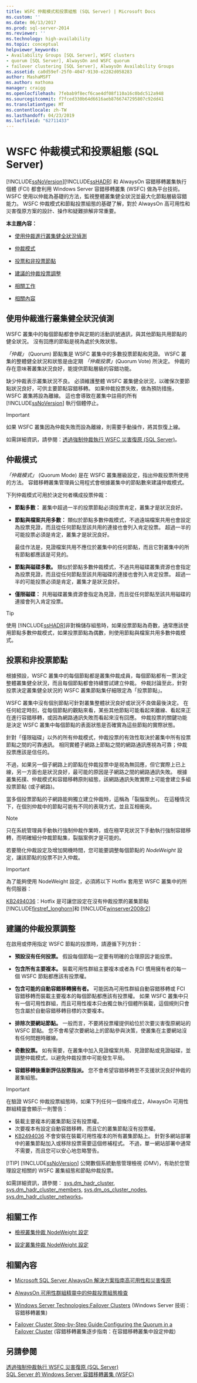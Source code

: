 ```yaml
---
title: WSFC 仲裁模式和投票組態 (SQL Server) | Microsoft Docs
ms.custom: ''
ms.date: 06/13/2017
ms.prod: sql-server-2014
ms.reviewer: ''
ms.technology: high-availability
ms.topic: conceptual
helpviewer_keywords:
- Availability Groups [SQL Server], WSFC clusters
- quorum [SQL Server], AlwaysOn and WSFC quorum
- failover clustering [SQL Server], AlwaysOn Availability Groups
ms.assetid: ca0d59ef-25f0-4047-9130-e2282d058283
author: MashaMSFT
ms.author: mathoma
manager: craigg
ms.openlocfilehash: 7febab9f8ecf6cae4df08f110a16c0bdc512a948
ms.sourcegitcommit: f7fced330b64d6616aeb8766747295807c92dd41
ms.translationtype: MT
ms.contentlocale: zh-TW
ms.lasthandoff: 04/23/2019
ms.locfileid: "62711433"
---
```

# <a name="wsfc-quorum-modes-and-voting-configuration-sql-server"></a>WSFC 仲裁模式和投票組態 (SQL Server)
  [!INCLUDE[ssNoVersion](../../../includes/ssnoversion-md.md)][!INCLUDE[ssHADR](../../../includes/sshadr-md.md)] 和 AlwaysOn 容錯移轉叢集執行個體 (FCI) 都會利用 Windows Server 容錯移轉叢集 (WSFC) 做為平台技術。  WSFC 使用以仲裁為基礎的方法，監視整體叢集健全狀況並最大化節點層級容錯能力。 WSFC 仲裁模式和節點投票組態的基礎了解，對於 AlwaysOn 高可用性和災害復原方案的設計、操作和疑難排解非常重要。  
  
 **本主題內容：**  
  
-   [使用仲裁進行叢集健全狀況偵測](#ClusterHealthDetectionbyQuorum)  
  
-   [仲裁模式](#QuorumModes)  
  
-   [投票和非投票節點](#VotingandNonVotingNodes)  
  
-   [建議的仲裁投票調整](#RecommendedAdjustmentstoQuorumVoting)  
  
-   [相關工作](#RelatedTasks)  
  
-   [相關內容](#RelatedContent)  
  
##  <a name="ClusterHealthDetectionbyQuorum"></a> 使用仲裁進行叢集健全狀況偵測  
 WSFC 叢集中的每個節點都會參與定期的活動訊號通訊，與其他節點共用節點的健全狀況。 沒有回應的節點是視為處於失敗狀態。  
  
 *「仲裁」* (Quorum) 節點集是 WSFC 叢集中的多數投票節點和見證。 WSFC 叢集的整體健全狀況和狀態是由定期 *「仲裁投票」*(Quorum Vote) 所決定。  仲裁的存在意味著叢集狀況良好，能提供節點層級的容錯功能。  
  
 缺少仲裁表示叢集狀況不良。  必須維護整體 WSFC 叢集健全狀況，以確保次要節點狀況良好，可供主要節點容錯移轉。  如果仲裁投票失敗，做為預防措施，WSFC 叢集將設為離線。  這也會導致在叢集中註冊的所有 [!INCLUDE[ssNoVersion](../../../includes/ssnoversion-md.md)] 執行個體停止。  
  
> [!IMPORTANT]  
>  如果 WSFC 叢集因為仲裁失敗而設為離線，則需要手動操作，將其恢復上線。  
>   
>  如需詳細資訊，請參閱：[透過強制仲裁執行 WSFC 災害復原 &#40;SQL Server&#41;](wsfc-disaster-recovery-through-forced-quorum-sql-server.md)。  
  
##  <a name="QuorumModes"></a> 仲裁模式  
 *「仲裁模式」* (Quorum Mode) 是在 WSFC 叢集層級設定，指出仲裁投票所使用的方法。  容錯移轉叢集管理員公用程式會根據叢集中的節點數來建議仲裁模式。  
  
 下列仲裁模式可用於決定何者構成投票仲裁：  
  
-   **節點多數：** 叢集中超過一半的投票節點必須投票肯定，叢集才是狀況良好。  
  
-   **節點與檔案共用多數：** 類似於節點多數仲裁模式，不過遠端檔案共用也會設定為投票見證，而且從任何節點至該共用的連接也會列入肯定投票。  超過一半的可能投票必須是肯定，叢集才是狀況良好。  
  
     最佳作法是，見證檔案共用不應位於叢集中的任何節點，而且它對叢集中的所有節點都應該是可見的。  
  
-   **節點與磁碟多數。** 類似於節點多數仲裁模式，不過共用磁碟叢集資源也會指定為投票見證，而且從任何節點至該共用磁碟的連接也會列入肯定投票。  超過一半的可能投票必須是肯定，叢集才是狀況良好。  
  
-   **僅限磁碟：** 共用磁碟叢集資源會指定為見證，而且從任何節點至該共用磁碟的連接會列入肯定投票。  
  
> [!TIP]  
>  使用 [!INCLUDE[ssHADR](../../../includes/sshadr-md.md)]非對稱儲存組態時，如果投票節點為奇數，通常應該使用節點多數仲裁模式，如果投票節點為偶數，則使用節點與檔案共用多數仲裁模式。  
  
##  <a name="VotingandNonVotingNodes"></a> 投票和非投票節點  
 根據預設，WSFC 叢集中的每個節點都是叢集仲裁成員，每個節點都有一票決定整體叢集健全狀況，而且每個節點都會持續嘗試建立仲裁。  仲裁討論至此，針對投票決定叢集健全狀況的 WSFC 叢集節點集仔細限定為「投票節點」。  
  
 WSFC 叢集中沒有個別節點可針對叢集整體狀況良好或狀況不良做最後決定。  在任何給定時刻，從每個節點的觀點來看，某些其他節點可能看起來離線、看起來正在進行容錯移轉，或因為網路通訊失敗而看起來沒有回應。  仲裁投票的關鍵功能是決定 WSFC 叢集中每個節點的表面狀態是否確實為這些節點的實際狀態。  
  
 針對「僅限磁碟」以外的所有仲裁模式，仲裁投票的有效性取決於叢集中所有投票節點之間的可靠通訊。 相同實體子網路上節點之間的網路通訊應視為可靠；仲裁投票應該是信任的。  
  
 不過，如果另一個子網路上的節點在仲裁投票中是視為無回應，但它實際上已上線，另一方面也是狀況良好，最可能的原因是子網路之間的網路通訊失敗。  根據叢集拓撲、仲裁模式和容錯移轉原則組態，該網路通訊失敗實際上可能會建立多組投票節點 (或子網路)。  
  
 當多個投票節點的子網路能夠獨立建立仲裁時，這稱為「裂腦案例」。  在這種情況下，在個別仲裁中的節點可能有不同的表現方式，並且互相衝突。  
  
> [!NOTE]  
>  只在系統管理員手動執行強制仲裁作業時，或在極罕見狀況下手動執行強制容錯移轉，而明確細分仲裁節點集，裂腦案例才是可能的。  
  
 若要簡化仲裁設定及增加開機時間，您可能要調整每個節點的 *NodeWeight* 設定，讓該節點的投票不計入仲裁。  
  
> [!IMPORTANT]  
>  為了能夠使用 NodeWeight 設定，必須將以下 Hotfix 套用至 WSFC 叢集中的所有伺服器：  
>   
>  [KB2494036](https://support.microsoft.com/kb/2494036)：Hotfix 是可讓您設定在沒有仲裁投票的叢集節點[!INCLUDE[firstref_longhorn](../../../includes/firstref-longhorn-md.md)]和 [!INCLUDE[winserver2008r2](../../../includes/winserver2008r2-md.md)]  
  
##  <a name="RecommendedAdjustmentstoQuorumVoting"></a> 建議的仲裁投票調整  
 在啟用或停用指定 WSFC 節點的投票時，請遵循下列方針：  
  
-   **預設沒有任何投票。** 假設每個節點一定要有明確的合理原因才能投票。  
  
-   **包含所有主要複本。** 裝載可用性群組主要複本或者為 FCI 慣用擁有者的每一個 WSFC 節點都應該有投票權。  
  
-   **包含可能的自動容錯移轉擁有者。** 可能因為可用性群組自動容錯移轉或 FCI 容錯移轉而裝載主要複本的每個節點都應該有投票權。 如果 WSFC 叢集中只有一個可用性群組，而且可用性複本只由獨立執行個體所裝載，這個規則只會包含屬於自動容錯移轉目標的次要複本。  
  
-   **排除次要網站節點。** 一般而言，不要將投票權提供給位於次要災害復原網站的 WSFC 節點。  您不會希望次要網站上的節點參與決策，使叢集在主要網站沒有任何問題時離線。  
  
-   **奇數投票。** 如有需要，在叢集中加入見證檔案共用、見證節點或見證磁碟，並調整仲裁模式，以避免仲裁投票中可能發生平局。  
  
-   **容錯移轉後重新評估投票指派。** 您不會希望容錯移轉至不支援狀況良好仲裁的叢集組態。  
  
> [!IMPORTANT]
>  在驗證 WSFC 仲裁投票組態時，如果下列任何一個條件成立，AlwaysOn 可用性群組精靈會顯示一則警告：  
> 
>  -   裝載主要複本的叢集節點沒有投票權。  
> -   次要複本有設定自動容錯移轉，而且它的叢集節點沒有投票權。  
> -   [KB2494036](https://support.microsoft.com/kb/2494036) 不會安裝在裝載可用性複本的所有叢集節點上。 針對多網站部署中的叢集節點加入或移除投票需要這個修補程式。 不過，單一網站部署中通常不需要，而且您可以安心地忽略警告。  
> 
> [!TIP]
>  [!INCLUDE[ssNoVersion](../../../includes/ssnoversion-md.md)] 公開數個系統動態管理檢視 (DMV)，有助於您管理設定相關的 WSFC 叢集組態和節點仲裁投票。  
> 
>  如需詳細資訊，請參閱：  [sys.dm_hadr_cluster](/sql/relational-databases/system-dynamic-management-views/sys-dm-hadr-cluster-transact-sql), [sys.dm_hadr_cluster_members](/sql/relational-databases/system-dynamic-management-views/sys-dm-hadr-cluster-members-transact-sql), [sys.dm_os_cluster_nodes](/sql/relational-databases/system-dynamic-management-views/sys-dm-os-nodes-transact-sql), [sys.dm_hadr_cluster_networks](/sql/relational-databases/system-dynamic-management-views/sys-dm-hadr-cluster-networks-transact-sql)。  
  
##  <a name="RelatedTasks"></a> 相關工作  
  
-   [檢視叢集仲裁 NodeWeight 設定](view-cluster-quorum-nodeweight-settings.md)  
  
-   [設定叢集仲裁 NodeWeight 設定](configure-cluster-quorum-nodeweight-settings.md)  
  
##  <a name="RelatedContent"></a> 相關內容  
  
-   [Microsoft SQL Server AlwaysOn 解決方案指南高可用性和災害復原](https://go.microsoft.com/fwlink/?LinkId=227600)  
  
-   [AlwaysOn 可用性群組精靈中的仲裁投票組態檢查](https://blogs.msdn.com/b/sqlalwayson/archive/2012/03/13/quorum-vote-configuration-check-in-alwayson-availability-group-wizards-andy-jing.aspx)  
  
-   [Windows Server Technologies:Failover Clusters](https://technet.microsoft.com/library/cc732488\(v=WS.10\).aspx) (Windows Server 技術：容錯移轉叢集)  
  
-   [Failover Cluster Step-by-Step Guide:Configuring the Quorum in a Failover Cluster](https://technet.microsoft.com/library/cc770620\(WS.10\).aspx) (容錯移轉叢集逐步指南：在容錯移轉叢集中設定仲裁)  
  
## <a name="see-also"></a>另請參閱  
 [透過強制仲裁執行 WSFC 災害復原 &#40;SQL Server&#41;](wsfc-disaster-recovery-through-forced-quorum-sql-server.md)   
 [SQL Server 的 Windows Server 容錯移轉叢集 &#40;WSFC&#41;](windows-server-failover-clustering-wsfc-with-sql-server.md)  
  
  
